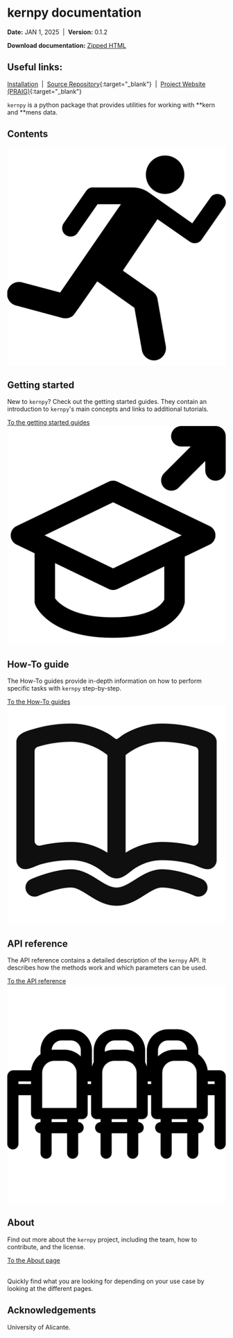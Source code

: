 # kernpy documentation

<b>Date:</b> JAN 1, 2025 &nbsp;|&nbsp; <b>Version:</b> 0.1.2

<b>Download documentation:</b> [Zipped HTML](https://github.com/OMR-PRAIG-UA-ES/kernpy/archive/refs/heads/gh-pages.zip)

## Useful links:
[Installation](get-started.md) &nbsp;|&nbsp; [Source Repository](https://github.com/OMR-PRAIG-UA-ES/kernpy){:target="_blank"} &nbsp;|&nbsp; [Project Website (PRAIG)](https://praig.ua.es/){:target="_blank"}

`kernpy` is a python package that provides utilities for working with **kern and **mens data.

## Contents

<main class="grid-container">
    <div class="grid-item">
        <img src="assets/running.svg" alt="Getting Started Icon" class="grid-icon">
        <h2><b>Getting started</b></h2>
        <p>New to <code>kernpy</code>? Check out the getting started guides. They contain an introduction to <code>kernpy</code>'s main concepts and links to additional tutorials.</p>
        <a href="get-started.md" class="btn">To the getting started guides</a>
    </div>
    <div class="grid-item">
        <img src="assets/learn.svg" alt="How-To Guide Icon" class="grid-icon">
        <h2><b>How-To guide</b></h2>
        <p>The How-To guides provide in-depth information on how to perform specific tasks with <code>kernpy</code> step-by-step.</p>
        <a href="how-to-guides.md" class="btn">To the How-To guides</a>
    </div>
    <div class="grid-item">
        <img src="assets/book.svg" alt="API Reference Icon" class="grid-icon">
        <h2><b>API reference</b></h2>
        <p>The API reference contains a detailed description of the <code>kernpy</code> API. It describes how the methods work and which parameters can be used.</p>
        <a href="reference.md" class="btn">To the API reference</a>
    </div>
    <div class="grid-item">
        <img src="assets/meeting.svg" alt="About Icon" class="grid-icon">
        <h2><b>About</b></h2>
        <p>Find out more about the <code>kernpy</code> project, including the team, how to contribute, and the license.</p>
        <a href="about.md" class="btn">To the About page</a>
    </div>
</main>

<br>

Quickly find what you are looking for depending on
your use case by looking at the different pages.

## Acknowledgements
University of Alicante.
